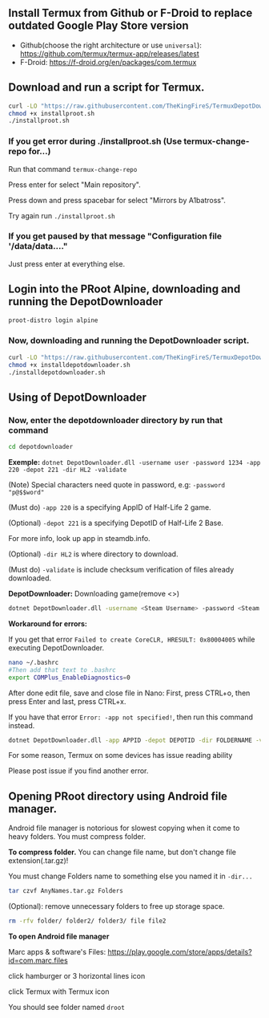 

## Install Termux from Github or F-Droid to replace outdated Google Play Store version
 - Github(choose the right architecture or use ``universal``): https://github.com/termux/termux-app/releases/latest
 - F-Droid: https://f-droid.org/en/packages/com.termux
## Download and run a script for Termux.
```bash
curl -LO "https://raw.githubusercontent.com/TheKingFireS/TermuxDepotDownloader/alpine/installproot.sh"
chmod +x installproot.sh
./installproot.sh
```
### If you get error during ./installproot.sh (Use termux-change-repo for...)

Run that command ``termux-change-repo``

Press enter for select "Main repository".

Press down and press spacebar for select "Mirrors by A1batross".

Try again run ``./installproot.sh``

### If you get paused by that message "Configuration file '/data/data...."

Just press enter at everything else.
## Login into the PRoot Alpine, downloading and running the DepotDownloader
```bash
proot-distro login alpine
```
### Now, downloading and running the DepotDownloader script.
```bash
curl -LO "https://raw.githubusercontent.com/TheKingFireS/TermuxDepotDownloader/alpine/installdepotdownloader.sh"
chmod +x installdepotdownloader.sh
./installdepotdownloader.sh
```
## Using of DepotDownloader
### Now, enter the depotdownloader directory by run that command
```bash
cd depotdownloader
```
**Exemple:** ``dotnet DepotDownloader.dll -username user -password 1234 -app 220 -depot 221 -dir HL2 -validate``

(Note) Special characters need quote in password, e.g: ``-password "p@$$word"``

(Must do) ``-app 220`` is a specifying AppID of Half-Life 2 game.

(Optional) ``-depot 221`` is a specifying DepotID of Half-Life 2 Base.

For more info, look up app in steamdb.info.

(Optional) ``-dir HL2`` is where directory to download.

(Must do) ``-validate`` is include checksum verification of files already downloaded.

**DepotDownloader:** Downloading game(remove <>)
```bash
dotnet DepotDownloader.dll -username <Steam Username> -password <Steam Password> -remember-password -app APPID -depot DEPOTID -dir FOLDERNAME -validate
```
**Workaround for errors:**

If you get that error ``Failed to create CoreCLR, HRESULT: 0x80004005`` while executing DepotDownloader.
```bash
nano ~/.bashrc
#Then add that text to .bashrc
export COMPlus_EnableDiagnostics=0
```
After done edit file, save and close file in Nano:
First, press CTRL+o, then press Enter and last, press CTRL+x.

If you have that error ``Error: -app not specified!``, then run this command instead.
```bash
dotnet DepotDownloader.dll -app APPID -depot DEPOTID -dir FOLDERNAME -validate -username <Steam Username> -password <Steam Password> -remember-password
```
For some reason, Termux on some devices has issue reading ability

Please post issue if you find another error.

## Opening PRoot directory using Android file manager.
Android file manager is notorious for slowest copying when it come to heavy folders. You must compress folder.

**To compress folder.** You can change file name, but don't change file extension(.tar.gz)!

You must change Folders name to something else you named it in ``-dir...``

```bash
tar czvf AnyNames.tar.gz Folders
```
(Optional): remove unnecessary folders to free up storage space.
```bash
rm -rfv folder/ folder2/ folder3/ file file2
```

**To open Android file manager**

Marc apps & software's Files: https://play.google.com/store/apps/details?id=com.marc.files

click hamburger or 3 horizontal lines icon

click Termux with Termux icon

You should see folder named ``droot``
